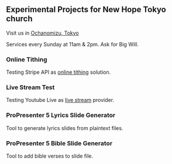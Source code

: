 ## Experimental Projects for New Hope Tokyo church

Visit us in [Ochanomizu, Tokyo](http://newhope.jp)

Services every Sunday at 11am & 2pm. Ask for Big Will.

### Online Tithing

Testing Stripe API as [online tithing](/donate.html) solution.

### Live Stream Test

Testing Youtube Live as [live stream](/stream.html) provider.

### ProPresenter 5 Lyrics Slide Generator

Tool to generate lyrics slides from plaintext files. 

### ProPresenter 5 Bible Slide Generator

Tool to add bible verses to slide file.
